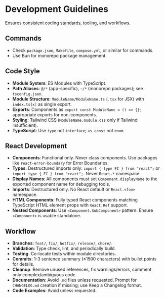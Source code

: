 # Development Guidelines

Ensures consistent coding standards, tooling, and workflows.

## Commands

- Check `package.json`, `Makefile`, `compose.yml`, or similar for commands.
- Use Bun for monorepo package management.

## Code Style

- **Module System**: ES Modules with TypeScript.
- **Path Aliases**: `@/*` (app-specific), `~/*` (monorepo packages); see `tsconfig.json`.
- **Module Structure**: `ModuleName/ModuleName.ts` (`.tsx` for JSX) with `index.ts[x]` as single export.
- **Exports**: Components as `export const ModuleName = () => {}`; appropriate exports for non-components.
- **Styling**: Tailwind CSS (`ModuleName.module.css` only if Tailwind insufficient).
- **TypeScript**: Use `type` not `interface`; `as const` not `enum`.

## React Development

- **Components**: Functional only. Never class components. Use packages like `react-error-boundary` for Error Boundaries.
- **Types**: Destructured imports only: `import { type FC } from "react";` or `import type { FC } from "react";`. Never `React.*` namespace.
- **Display Names**: All components must set `Component.displayName` to the exported component name for debugging tools.
- **Imports**: Destructured only. No React default or `React.<foo>` namespace.
- **HTML Components**: Fully typed React components matching TypeScript HTML element props with `React.Ref` support.
- **Nested Components**: Use `<Component.SubComponent>` pattern. Ensure `<Component>` is usable standalone.

## Workflow

- **Branches**: `feat/`, `fix/`, `hotfix/`, `release/`, `chore/`.
- **Validation**: Type check, lint, and periodically build.
- **Testing**: Co-locate tests within module directories.
- **Commits**: 1-3 sentence summary (≤1500 characters) with bullet points for details.
- **Cleanup**: Remove unused references, fix warnings/errors, comment only complex/ambiguous code.
- **Documentation**: Avoid `.md` files unless requested. Prompt for `CHANGELOG.md` creation if missing; use Keep a Changelog format.
- **Code Examples**: Avoid unless requested.
